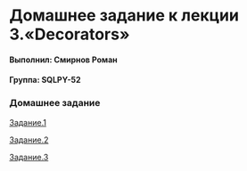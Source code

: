 # Домашнее задание к лекции 3.«Decorators»

#### Выполнил: Смирнов Роман

#### Группа: SQLPY-52

### Домашнее задание

[Задание.1](https://github.com/iMiktot/Py.4.lesson/blob/main/main.py)

[Задание.2](https://github.com/iMiktot/Py.4.lesson/blob/main/decorator.py)

[Задание.3](https://github.com/iMiktot/Py.4.lesson/blob/main/decorator_second.py)